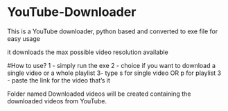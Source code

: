 # YouTube-Downloader

This is a YouTube downloader, python based and converted to exe file for easy usage 

it downloads the max possible video resolution available 

#How to use?
1 - simply run the exe 
2 - choice if you want to download a single video or a whole playlist
3- type s for single video OR p for playlist
3 - paste the link for the video 
that’s it 

Folder named Downloaded videos will be created 
containing the downloaded videos from YouTube.
